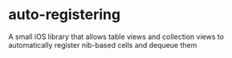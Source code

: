 # auto-registering
A small iOS library that allows table views and collection views to automatically register nib-based cells and dequeue them

